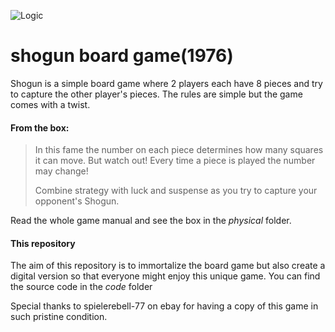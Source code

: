 ![Logic](https://github.com/Fl0GUI/shogun_1976/workflows/Logic/badge.svg)

# shogun board game(1976)
Shogun is a simple board game where 2 players each have 8 pieces and try to capture the other player's pieces. The rules are simple but the game comes with a twist.



#### From the box:

> In this fame the number on each piece determines how many squares it can move. But watch out! Every time a piece is played the number may change! 
> 
> Combine strategy with luck and suspense as you try to capture your opponent's Shogun.

Read the whole game manual and see the box in the *physical* folder.



#### This repository

The aim of this repository is to immortalize the board game but also create a digital version so that everyone might enjoy this unique game. You can find the source code in the *code* folder


Special thanks to spielerebell-77 on ebay for having a copy of this game in such pristine condition. 
